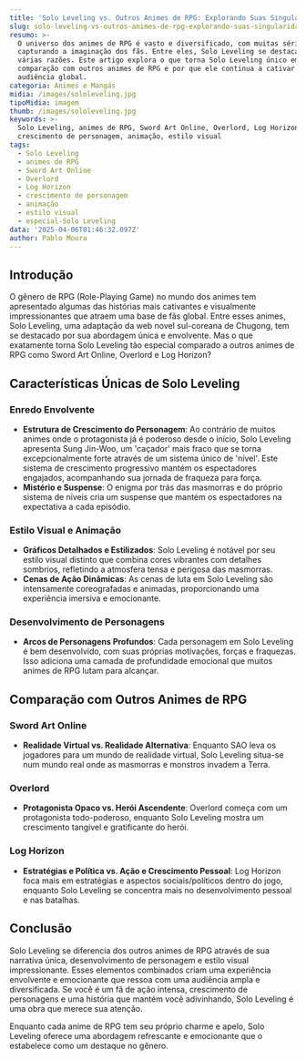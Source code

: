 ```yaml
---
title: 'Solo Leveling vs. Outros Animes de RPG: Explorando Suas Singularidades'
slug: solo-leveling-vs-outros-animes-de-rpg-explorando-suas-singularidades
resumo: >-
  O universo dos animes de RPG é vasto e diversificado, com muitas séries
  capturando a imaginação dos fãs. Entre eles, Solo Leveling se destaca por
  várias razões. Este artigo explora o que torna Solo Leveling único em
  comparação com outros animes de RPG e por que ele continua a cativar uma
  audiência global.
categoria: Animes e Mangás
midia: /images/sololeveling.jpg
tipoMidia: imagem
thumb: /images/sololeveling.jpg
keywords: >-
  Solo Leveling, animes de RPG, Sword Art Online, Overlord, Log Horizon,
  crescimento de personagem, animação, estilo visual
tags:
  - Solo Leveling
  - animes de RPG
  - Sword Art Online
  - Overlord
  - Log Horizon
  - crescimento de personagem
  - animação
  - estilo visual
  - especial-Solo Leveling
data: '2025-04-06T01:46:32.097Z'
author: Pablo Moura
---
```


## Introdução
O gênero de RPG (Role-Playing Game) no mundo dos animes tem apresentado algumas das histórias mais cativantes e visualmente impressionantes que atraem uma base de fãs global. Entre esses animes, Solo Leveling, uma adaptação da web novel sul-coreana de Chugong, tem se destacado por sua abordagem única e envolvente. Mas o que exatamente torna Solo Leveling tão especial comparado a outros animes de RPG como Sword Art Online, Overlord e Log Horizon?

## Características Únicas de Solo Leveling
### Enredo Envolvente
- **Estrutura de Crescimento do Personagem**: Ao contrário de muitos animes onde o protagonista já é poderoso desde o início, Solo Leveling apresenta Sung Jin-Woo, um 'caçador' mais fraco que se torna excepcionalmente forte através de um sistema único de 'nível'. Este sistema de crescimento progressivo mantém os espectadores engajados, acompanhando sua jornada de fraqueza para força.
- **Mistério e Suspense**: O enigma por trás das masmorras e do próprio sistema de níveis cria um suspense que mantém os espectadores na expectativa a cada episódio.

### Estilo Visual e Animação
- **Gráficos Detalhados e Estilizados**: Solo Leveling é notável por seu estilo visual distinto que combina cores vibrantes com detalhes sombrios, refletindo a atmosfera tensa e perigosa das masmorras.
- **Cenas de Ação Dinâmicas**: As cenas de luta em Solo Leveling são intensamente coreografadas e animadas, proporcionando uma experiência imersiva e emocionante.

### Desenvolvimento de Personagens
- **Arcos de Personagens Profundos**: Cada personagem em Solo Leveling é bem desenvolvido, com suas próprias motivações, forças e fraquezas. Isso adiciona uma camada de profundidade emocional que muitos animes de RPG lutam para alcançar.

## Comparação com Outros Animes de RPG
### Sword Art Online
- **Realidade Virtual vs. Realidade Alternativa**: Enquanto SAO leva os jogadores para um mundo de realidade virtual, Solo Leveling situa-se num mundo real onde as masmorras e monstros invadem a Terra.
### Overlord
- **Protagonista Opaco vs. Herói Ascendente**: Overlord começa com um protagonista todo-poderoso, enquanto Solo Leveling mostra um crescimento tangível e gratificante do herói.
### Log Horizon
- **Estratégias e Política vs. Ação e Crescimento Pessoal**: Log Horizon foca mais em estratégias e aspectos sociais/políticos dentro do jogo, enquanto Solo Leveling se concentra mais no desenvolvimento pessoal e nas batalhas.

## Conclusão
Solo Leveling se diferencia dos outros animes de RPG através de sua narrativa única, desenvolvimento de personagem e estilo visual impressionante. Esses elementos combinados criam uma experiência envolvente e emocionante que ressoa com uma audiência ampla e diversificada. Se você é um fã de ação intensa, crescimento de personagens e uma história que mantém você adivinhando, Solo Leveling é uma obra que merece sua atenção.

Enquanto cada anime de RPG tem seu próprio charme e apelo, Solo Leveling oferece uma abordagem refrescante e emocionante que o estabelece como um destaque no gênero.
